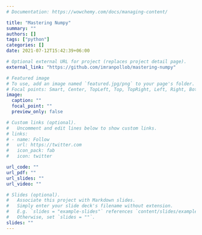 ```yaml
---
# Documentation: https://wowchemy.com/docs/managing-content/

title: "Mastering Numpy"
summary: ""
authors: []
tags: ["python"]
categories: []
date: 2021-07-12T15:42:39+06:00

# Optional external URL for project (replaces project detail page).
external_link: "https://github.com/imranpollob/mastering-numpy"

# Featured image
# To use, add an image named `featured.jpg/png` to your page's folder.
# Focal points: Smart, Center, TopLeft, Top, TopRight, Left, Right, BottomLeft, Bottom, BottomRight.
image:
  caption: ""
  focal_point: ""
  preview_only: false

# Custom links (optional).
#   Uncomment and edit lines below to show custom links.
# links:
# - name: Follow
#   url: https://twitter.com
#   icon_pack: fab
#   icon: twitter

url_code: ""
url_pdf: ""
url_slides: ""
url_video: ""

# Slides (optional).
#   Associate this project with Markdown slides.
#   Simply enter your slide deck's filename without extension.
#   E.g. `slides = "example-slides"` references `content/slides/example-slides.md`.
#   Otherwise, set `slides = ""`.
slides: ""
---
```


